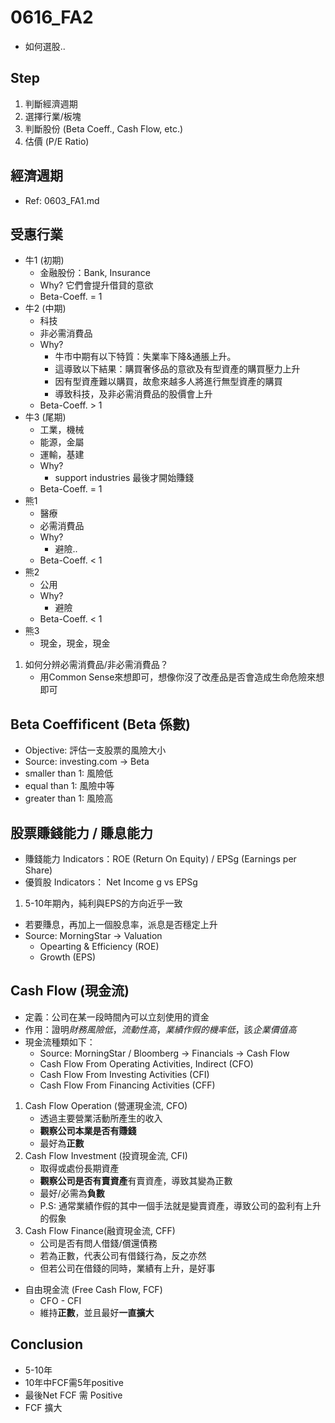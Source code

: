 # 0616_FA2
* 如何選股..

## Step
1. 判斷經濟週期
2. 選擇行業/板塊
3. 判斷股份 (Beta Coeff., Cash Flow, etc.)
4. 估價 (P/E Ratio)

## 經濟週期 
* Ref: 0603_FA1.md

## 受惠行業
* 牛1 (初期)
	* 金融股份：Bank, Insurance
	* Why? 它們會提升借貸的意欲
	* Beta-Coeff. = 1
* 牛2 (中期)
	* 科技
	* 非必需消費品
	* Why? 
		* 牛市中期有以下特質：失業率下降&通脹上升。
		* 這導致以下結果：購買奢侈品的意欲及有型資產的購買壓力上升
		* 因有型資產難以購買，故愈來越多人將進行無型資產的購買
		* 導致科技，及非必需消費品的股價會上升
	* Beta-Coeff. > 1
* 牛3 (尾期)
	* 工業，機械
	* 能源，金屬
	* 運輸，基建
	* Why? 
		* support industries 最後才開始賺錢
	* Beta-Coeff. = 1
* 熊1 
	* 醫療
	* 必需消費品
	* Why?
		* 避險..
	* Beta-Coeff. < 1
* 熊2
	* 公用
	* Why?
		* 避險
	* Beta-Coeff. < 1
* 熊3
	* 現金，現金，現金
1. 如何分辨必需消費品/非必需消費品？
	* 用Common Sense來想即可，想像你沒了改產品是否會造成生命危險來想即可


## Beta Coeffificent (Beta 係數)
* Objective: 評估一支股票的風險大小
* Source: investing.com -> Beta
* smaller than 1: 風險低
* equal than 1: 風險中等
* greater than 1: 風險高


## 股票賺錢能力 / 賺息能力
* 賺錢能力 Indicators：ROE (Return On Equity) / EPSg (Earnings per Share)
* 優質股 Indicators： Net Income g vs EPSg
1. 5-10年期內，純利與EPS的方向近乎一致
* 若要賺息，再加上一個股息率，派息是否穩定上升
* Source: MorningStar -> Valuation 
	* Opearting & Efficiency (ROE)
	* Growth (EPS)

## Cash Flow (現金流)
* 定義：公司在某一段時間內可以立刻使用的資金
* 作用：證明*財務風險低*，*流動性高*，*業績作假的機率低*，該*企業價值高*
* 現金流種類如下：
	* Source: MorningStar / Bloomberg -> Financials -> Cash Flow
	* Cash Flow From Operating Activities, Indirect (CFO)
	* Cash Flow From Investing Activities (CFI)
	* Cash Flow From Financing Activities (CFF)
1. Cash Flow Operation (營運現金流, CFO)
	* 透過主要營業活動所產生的收入
	* **觀察公司本業是否有賺錢**
	* 最好為**正數**
2. Cash Flow Investment (投資現金流, CFI)
	* 取得或處份長期資產
	* **觀察公司是否有賣資產**有賣資產，導致其變為正數
	* 最好/必需為**負數**
	* P.S: 通常業績作假的其中一個手法就是變賣資產，導致公司的盈利有上升的假象
3. Cash Flow Finance(融資現金流, CFF)
	* 公司是否有問人借錢/償還債務
	* 若為正數，代表公司有借錢行為，反之亦然
	* 但若公司在借錢的同時，業績有上升，是好事
* 自由現金流 (Free Cash Flow, FCF)
	* CFO - CFI 
	* 維持**正數**，並且最好**一直擴大**

## Conclusion
* 5-10年
* 10年中FCF需5年positive
* 最後Net FCF 需 Positive
* FCF 擴大
